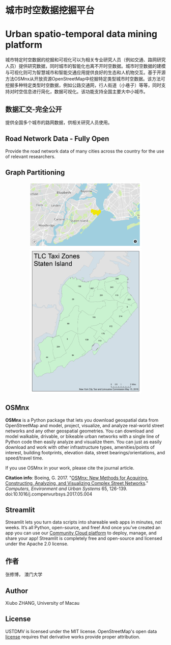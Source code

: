 # 城市时空数据挖掘平台
# Urban spatio-temporal data mining platform

城市特定时空数据的挖掘和可视化可以为相关专业研究人员（例如交通、路网研究人员）提供研究数据，同时城市的智能化也离不开时空数据。城市时空数据的建模与可视化则可为智慧城市和智能交通应用提供良好的生态和人机物交互。基于开源方法OSMnx从开放资源OpenStreetMap中挖掘特定类型城市时空数据。该方法可挖掘多种特定类型时空数据，例如公路交通网，行人街道（小巷子）等等，同时支持对时空信息进行简化，数据可视化。该功能支持全国主要大中小城市。

## 数据汇交-完全公开
提供全国多个城市的路网数据，供相关研究人员使用。

## Road Network Data - Fully Open
Provide the road network data of many cities across the country for the use of relevant researchers.


## Graph Partitioning
<p align="center">
  <img src="图的切分 Graph Partitioning/判断某个经纬度的点是否在某个多边形内 Determine whether a point of latitude and longitude is within a polygon/Rusult scattered judgment.png" width="350" title="hover text">
  <img src="图的切分 Graph Partitioning/判断某个经纬度的点是否在某个多边形内 Determine whether a point of latitude and longitude is within a polygon/NYC No.6.png" width="350" alt="accessibility text">
</p>

## OSMnx
**OSMnx** is a Python package that lets you download geospatial data from OpenStreetMap and model, project, visualize, and analyze real-world street networks and any other geospatial geometries. You can download and model walkable, drivable, or bikeable urban networks with a single line of Python code then easily analyze and visualize them. You can just as easily download and work with other infrastructure types, amenities/points of interest, building footprints, elevation data, street bearings/orientations, and speed/travel time.

If you use OSMnx in your work, please cite the journal article.

**Citation info**: Boeing, G. 2017. "[OSMnx: New Methods for Acquiring, Constructing, Analyzing, and Visualizing Complex Street Networks](https://geoffboeing.com/publications/osmnx-complex-street-networks/)." *Computers, Environment and Urban Systems* 65, 126-139. doi:10.1016/j.compenvurbsys.2017.05.004

## Streamlit
Streamlit lets you turn data scripts into shareable web apps in minutes, not weeks. It’s all Python, open-source, and free! And once you’ve created an app you can use our [Community Cloud platform](https://streamlit.io/cloud) to deploy, manage, and share your app!
Streamlit is completely free and open-source and licensed under the Apache 2.0 license.

## 作者
张修博， 澳门大学

## Author
Xiubo ZHANG,   University of Macau

## License

USTDMV is licensed under the MIT license. OpenStreetMap's open data [license](https://www.openstreetmap.org/copyright/) requires that derivative works provide proper attribution.
